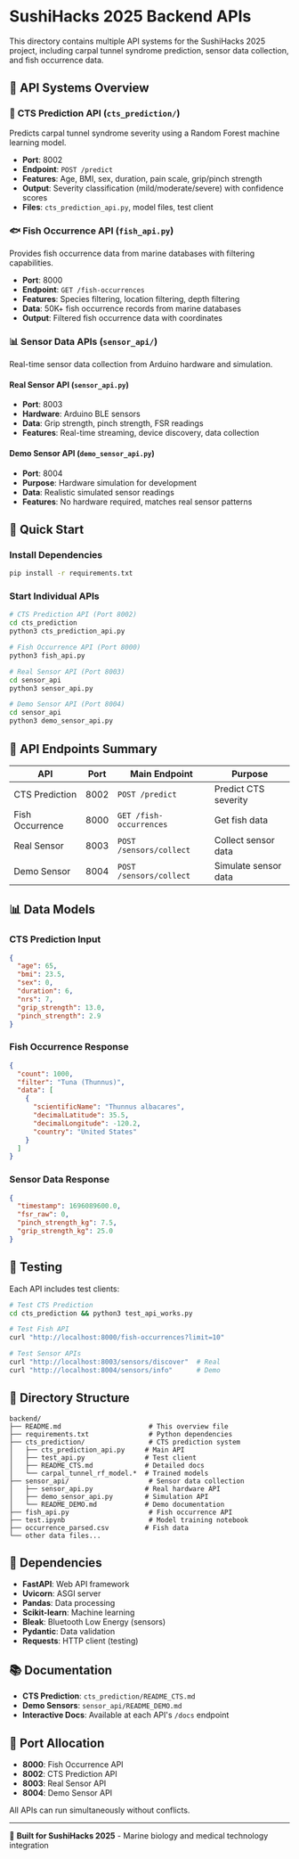 # SushiHacks 2025 Backend APIs

This directory contains multiple API systems for the SushiHacks 2025 project, including carpal tunnel syndrome prediction, sensor data collection, and fish occurrence data.

## 🎯 API Systems Overview

### 🔬 **CTS Prediction API** (`cts_prediction/`)
Predicts carpal tunnel syndrome severity using a Random Forest machine learning model.

- **Port**: 8002
- **Endpoint**: `POST /predict`
- **Features**: Age, BMI, sex, duration, pain scale, grip/pinch strength
- **Output**: Severity classification (mild/moderate/severe) with confidence scores
- **Files**: `cts_prediction_api.py`, model files, test client

### 🐟 **Fish Occurrence API** (`fish_api.py`)
Provides fish occurrence data from marine databases with filtering capabilities.

- **Port**: 8000
- **Endpoint**: `GET /fish-occurrences`
- **Features**: Species filtering, location filtering, depth filtering
- **Data**: 50K+ fish occurrence records from marine databases
- **Output**: Filtered fish occurrence data with coordinates

### 📊 **Sensor Data APIs** (`sensor_api/`)
Real-time sensor data collection from Arduino hardware and simulation.

#### Real Sensor API (`sensor_api.py`)
- **Port**: 8003
- **Hardware**: Arduino BLE sensors
- **Data**: Grip strength, pinch strength, FSR readings
- **Features**: Real-time streaming, device discovery, data collection

#### Demo Sensor API (`demo_sensor_api.py`)
- **Port**: 8004
- **Purpose**: Hardware simulation for development
- **Data**: Realistic simulated sensor readings
- **Features**: No hardware required, matches real sensor patterns

## 🚀 Quick Start

### Install Dependencies
```bash
pip install -r requirements.txt
```

### Start Individual APIs

```bash
# CTS Prediction API (Port 8002)
cd cts_prediction
python3 cts_prediction_api.py

# Fish Occurrence API (Port 8000)
python3 fish_api.py

# Real Sensor API (Port 8003)
cd sensor_api
python3 sensor_api.py

# Demo Sensor API (Port 8004)
cd sensor_api
python3 demo_sensor_api.py
```

## 🔗 API Endpoints Summary

| API | Port | Main Endpoint | Purpose |
|-----|------|---------------|---------|
| CTS Prediction | 8002 | `POST /predict` | Predict CTS severity |
| Fish Occurrence | 8000 | `GET /fish-occurrences` | Get fish data |
| Real Sensor | 8003 | `POST /sensors/collect` | Collect sensor data |
| Demo Sensor | 8004 | `POST /sensors/collect` | Simulate sensor data |

## 📊 Data Models

### CTS Prediction Input
```json
{
  "age": 65,
  "bmi": 23.5,
  "sex": 0,
  "duration": 6,
  "nrs": 7,
  "grip_strength": 13.0,
  "pinch_strength": 2.9
}
```

### Fish Occurrence Response
```json
{
  "count": 1000,
  "filter": "Tuna (Thunnus)",
  "data": [
    {
      "scientificName": "Thunnus albacares",
      "decimalLatitude": 35.5,
      "decimalLongitude": -120.2,
      "country": "United States"
    }
  ]
}
```

### Sensor Data Response
```json
{
  "timestamp": 1696089600.0,
  "fsr_raw": 0,
  "pinch_strength_kg": 7.5,
  "grip_strength_kg": 25.0
}
```

## 🧪 Testing

Each API includes test clients:

```bash
# Test CTS Prediction
cd cts_prediction && python3 test_api_works.py

# Test Fish API
curl "http://localhost:8000/fish-occurrences?limit=10"

# Test Sensor APIs
curl "http://localhost:8003/sensors/discover"  # Real
curl "http://localhost:8004/sensors/info"      # Demo
```

## 📁 Directory Structure

```
backend/
├── README.md                      # This overview file
├── requirements.txt               # Python dependencies
├── cts_prediction/                # CTS prediction system
│   ├── cts_prediction_api.py     # Main API
│   ├── test_api.py               # Test client
│   ├── README_CTS.md             # Detailed docs
│   └── carpal_tunnel_rf_model.*  # Trained models
├── sensor_api/                    # Sensor data collection
│   ├── sensor_api.py             # Real hardware API
│   ├── demo_sensor_api.py        # Simulation API
│   └── README_DEMO.md            # Demo documentation
├── fish_api.py                    # Fish occurrence API
├── test.ipynb                     # Model training notebook
├── occurrence_parsed.csv         # Fish data
└── other data files...
```

## 🔧 Dependencies

- **FastAPI**: Web API framework
- **Uvicorn**: ASGI server
- **Pandas**: Data processing
- **Scikit-learn**: Machine learning
- **Bleak**: Bluetooth Low Energy (sensors)
- **Pydantic**: Data validation
- **Requests**: HTTP client (testing)

## 📚 Documentation

- **CTS Prediction**: `cts_prediction/README_CTS.md`
- **Demo Sensors**: `sensor_api/README_DEMO.md`
- **Interactive Docs**: Available at each API's `/docs` endpoint

## 🎯 Port Allocation

- **8000**: Fish Occurrence API
- **8002**: CTS Prediction API
- **8003**: Real Sensor API
- **8004**: Demo Sensor API

All APIs can run simultaneously without conflicts.

---

🔬 **Built for SushiHacks 2025** - Marine biology and medical technology integration